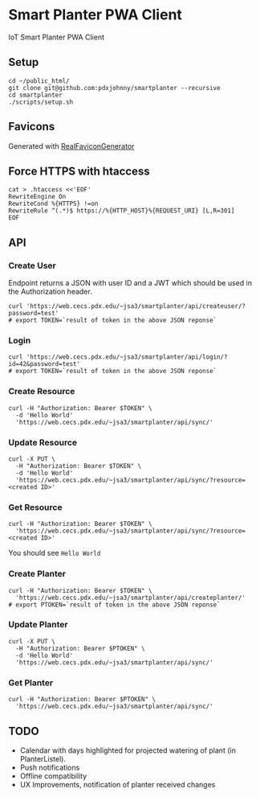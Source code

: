 # Smart Planter PWA Client

IoT Smart Planter PWA Client

## Setup

```console
cd ~/public_html/
git clone git@github.com:pdxjohnny/smartplanter --recursive
cd smartplanter
./scripts/setup.sh
```

## Favicons

Generated with [RealFaviconGenerator](https://realfavicongenerator.net/)

## Force HTTPS with htaccess

```console
cat > .htaccess <<'EOF'
RewriteEngine On
RewriteCond %{HTTPS} !=on
RewriteRule ^(.*)$ https://%{HTTP_HOST}%{REQUEST_URI} [L,R=301]
EOF
```

## API

### Create User

Endpoint returns a JSON with user ID and a JWT which should be used in the
Authorization header.

```console
curl 'https://web.cecs.pdx.edu/~jsa3/smartplanter/api/createuser/?password=test'
# export TOKEN=`result of token in the above JSON reponse`
```

### Login

```console
curl 'https://web.cecs.pdx.edu/~jsa3/smartplanter/api/login/?id=42&password=test'
# export TOKEN=`result of token in the above JSON reponse`
```

### Create Resource

```console
curl -H "Authorization: Bearer $TOKEN" \
  -d 'Hello World'
  'https://web.cecs.pdx.edu/~jsa3/smartplanter/api/sync/'
```

### Update Resource

```console
curl -X PUT \
  -H "Authorization: Bearer $TOKEN" \
  -d 'Hello World'
  'https://web.cecs.pdx.edu/~jsa3/smartplanter/api/sync/?resource=<created ID>'
```

### Get Resource

```console
curl -H "Authorization: Bearer $TOKEN" \
  'https://web.cecs.pdx.edu/~jsa3/smartplanter/api/sync/?resource=<created ID>'
```

You should see `Hello World`

### Create Planter

```console
curl -H "Authorization: Bearer $TOKEN" \
  'https://web.cecs.pdx.edu/~jsa3/smartplanter/api/createplanter/'
# export PTOKEN=`result of token in the above JSON reponse`
```

### Update Planter

```console
curl -X PUT \
  -H "Authorization: Bearer $PTOKEN" \
  -d 'Hello World'
  'https://web.cecs.pdx.edu/~jsa3/smartplanter/api/sync/'
```

### Get Planter

```console
curl -H "Authorization: Bearer $PTOKEN" \
  'https://web.cecs.pdx.edu/~jsa3/smartplanter/api/sync/'
```

## TODO

- Calendar with days highlighted for projected watering of plant
  (in PlanterListel).
- Push notifications
- Offline compatibility
- UX Improvements, notification of planter received changes
